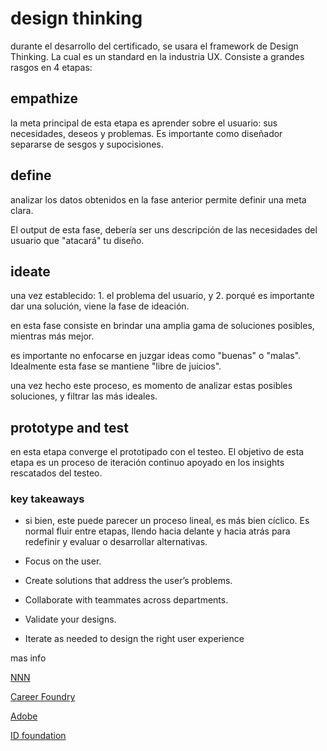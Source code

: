 # design thinking

durante el desarrollo del certificado, se usara el framework de Design Thinking. La cual es un standard en la industria UX. Consiste a grandes rasgos en 4 etapas:

## empathize

la meta principal de esta etapa es aprender sobre el usuario: sus necesidades, deseos y problemas. Es importante como diseñador separarse de sesgos y  supocisiones. 

## define 

analizar los datos obtenidos en la fase anterior permite definir una meta clara. 

El output de esta fase, debería ser uns descripción de las necesidades del usuario que "atacará" tu diseño.

## ideate

una vez establecido: 1. el problema del usuario, y 2. porqué es importante dar una solución, viene la fase de ideación.

en esta fase consiste en brindar una amplia gama de soluciones posibles, mientras más mejor. 

es importante no enfocarse en juzgar ideas como "buenas" o "malas". Idealmente esta fase se mantiene "libre de juicios". 

una vez hecho este proceso, es momento de analizar estas posibles soluciones, y filtrar las más ideales.

## prototype and test

en esta etapa converge el prototipado con el testeo. El objetivo de esta etapa es un proceso de iteración continuo apoyado en los insights rescatados del testeo.

### key takeaways

- si bien, este puede parecer un proceso lineal, es más bien cíclico. Es normal fluir entre etapas, llendo hacia delante y hacia atrás para redefinir y evaluar o desarrollar alternativas.

- Focus on the user.

- Create solutions that address the user’s problems.

- Collaborate with teammates across departments.

- Validate your designs.

- Iterate as needed to design the right user experience

mas info

[NNN](https://www.youtube.com/watch?v=6lmvCqvmjfE)

[Career Foundry](https://www.youtube.com/watch?v=Tvu34s8iMZw)

[Adobe](https://xd.adobe.com/ideas/guides/ux-design-process-steps)

[ID foundation](https://www.interaction-design.org/literature/topics/design-thinking)


